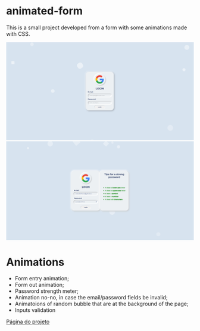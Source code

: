# animated-form
This is a small project developed from a form with some animations made with CSS.

![alt text](md/int-page.png)
![alt text](md/page2.png)

# Animations
- Form entry animation;
- Form out animation;
- Password strength meter;
- Animation no-no, in case the email/password fields be invalid;
- Animatoions of random bubble that are at the background of the page;
- Inputs validation

[Página do projeto](https://adryelrocha.github.io/animated-form/src/index.html)
